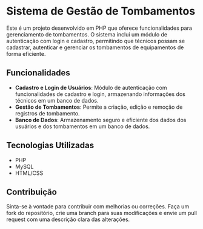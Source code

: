 # Sistema de Gestão de Tombamentos

Este é um projeto desenvolvido em PHP que oferece funcionalidades para gerenciamento de tombamentos. O sistema inclui um módulo de autenticação com login e cadastro, permitindo que técnicos possam se cadastrar, autenticar e gerenciar os tombamentos de equipamentos de forma eficiente.

## Funcionalidades

- **Cadastro e Login de Usuários**: Módulo de autenticação com funcionalidades de cadastro e login, armazenando informações dos técnicos em um banco de dados.
- **Gestão de Tombamentos**: Permite a criação, edição e remoção de registros de tombamento.
- **Banco de Dados**: Armazenamento seguro e eficiente dos dados dos usuários e dos tombamentos em um banco de dados.

## Tecnologias Utilizadas

- PHP
- MySQL
- HTML/CSS

## Contribuição

Sinta-se à vontade para contribuir com melhorias ou correções. Faça um fork do repositório, crie uma branch para suas modificações e envie um pull request com uma descrição clara das alterações.

